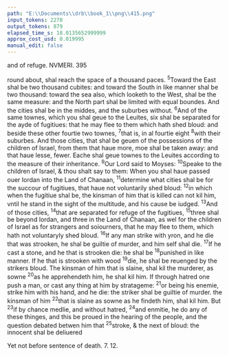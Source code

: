 ```yaml
---
path: "E:\\Documents\\drb\\book_1\\png\\415.png"
input_tokens: 2270
output_tokens: 879
elapsed_time_s: 18.0135652999999
approx_cost_usd: 0.019995
manual_edit: false
---
```

and of refuge. NVMERI. 395

round about, shal reach the space of a thousand paces. <sup>5</sup>Toward the East shal be two thousand cubites: and toward the South in like manner shal be two thousand: toward the sea also, which looketh to the West, shal be the same measure: and the North part shal be limited with equal boundes. And the cities shal be in the middes, and the suburbes without. <sup>6</sup>And of the same townes, which you shal geue to the Leuites, six shal be separated for the ayde of fugitiues: that he may flee to them which hath shed bloud: and beside these other fourtie two townes, <sup>7</sup>that is, in al fourtie eight <sup>8</sup>with their suburbes. And those cities, that shal be geuen of the possessions of the children of Israel, from them that haue more, moe shal be taken away: and that haue lesse, fewer. Eache shal geue townes to the Leuites according to the measure of their inheritance. <sup>9</sup>Our Lord said to Moyses: <sup>10</sup>Speake to the children of Israel, & thou shalt say to them: When you shal haue passed ouer Iordan into the Land of Chanaan, <sup>11</sup>determine what cities shal be for the succour of fugitiues, that haue not voluntarily shed bloud: <sup>12</sup>in which when the fugitiue shal be, the kinsman of him that is killed can not kil him, vntil he stand in the sight of the multitude, and his cause be iudged. <sup>13</sup>And of those cities, <sup>14</sup>that are separated for refuge of the fugitiues, <sup>15</sup>three shal be beyond Iordan, and three in the Land of Chanaan, as wel for the children of Israel as for strangers and soiourners, that he may flee to them, which hath not voluntaryly shed bloud. <sup>16</sup>If any man strike with yron, and he die that was strooken, he shal be guiltie of murder, and him self shal die. <sup>17</sup>If he cast a stone, and he that is strooken die: he shal be <sup>18</sup>punished in like manner. If he that is strooken with wood <sup>19</sup>die, he shal be reuenged by the strikers bloud. The kinsman of him that is slaine, shal kil the murderer, as sowne <sup>20</sup>as he apprehendeth him, he shal kil him. If through hatred one push a man, or cast any thing at him by stratageme: <sup>21</sup>or being his enemie, strike him with his hand, and he die: the striker shal be guiltie of murder. the kinsman of him <sup>22</sup>that is slaine as sowne as he findeth him, shal kil him. But <sup>23</sup>if by chance medlie, and without hatred, <sup>24</sup>and enmitie, he do any of these thinges, and this be proued in the hearing of the people, and the question debated betwen him that <sup>25</sup>stroke, & the next of bloud: the innocent shal be deliuered

<aside>Yet not before sentence of death. 7. 12.</aside>

[^1]: 2. 4. 5. 7. 8. 9. 65. in Num.